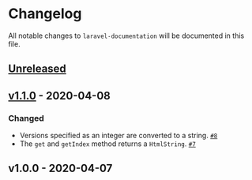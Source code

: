 # Changelog

All notable changes to `laravel-documentation` will be documented in this file.

## [Unreleased]

## [v1.1.0] - 2020-04-08

### Changed
- Versions specified as an integer are converted to a string. [`#8`](https://github.com/mvdnbrk/laravel-documentation/pull/8)
- The `get` and `getIndex` method returns  a `HtmlString`. [`#7`](https://github.com/mvdnbrk/laravel-documentation/pull/7)

## v1.0.0 - 2020-04-07

[Unreleased]: https://github.com/mvdnbrk/laravel-documentation/compare/v1.1.0...HEAD
[v1.1.0]: https://github.com/mvdnbrk/laravel-documentation/compare/v1.0.0...v1.1.0
